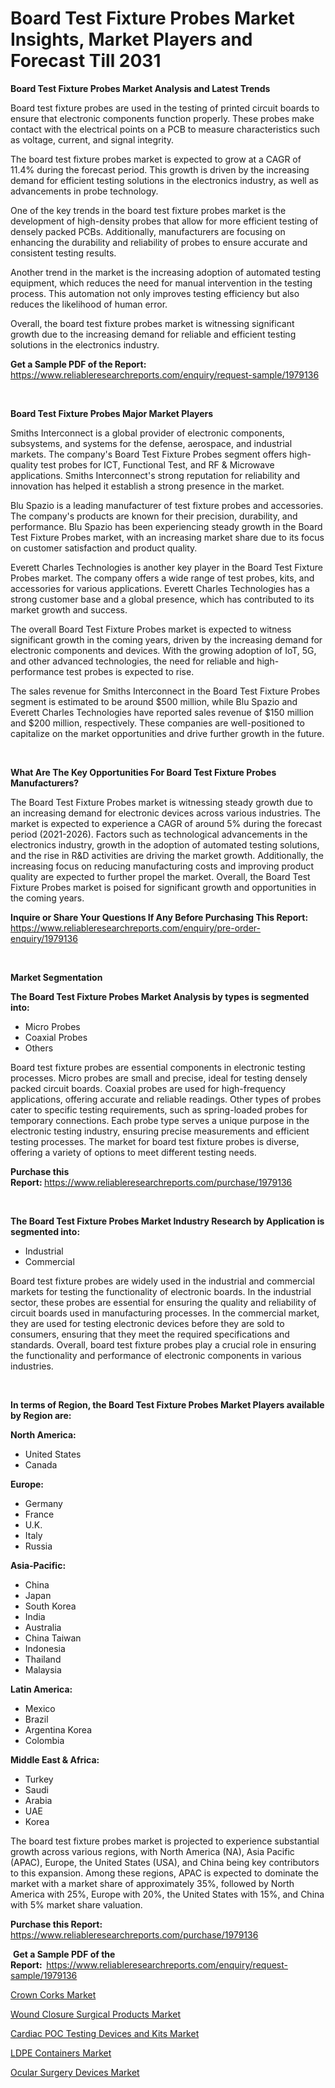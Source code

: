 <p><h1>Board Test Fixture Probes Market Insights, Market Players and Forecast Till 2031</h1></p><p><strong>Board Test Fixture Probes Market Analysis and Latest Trends</strong></p>
<p><p>Board test fixture probes are used in the testing of printed circuit boards to ensure that electronic components function properly. These probes make contact with the electrical points on a PCB to measure characteristics such as voltage, current, and signal integrity. </p><p>The board test fixture probes market is expected to grow at a CAGR of 11.4% during the forecast period. This growth is driven by the increasing demand for efficient testing solutions in the electronics industry, as well as advancements in probe technology. </p><p>One of the key trends in the board test fixture probes market is the development of high-density probes that allow for more efficient testing of densely packed PCBs. Additionally, manufacturers are focusing on enhancing the durability and reliability of probes to ensure accurate and consistent testing results. </p><p>Another trend in the market is the increasing adoption of automated testing equipment, which reduces the need for manual intervention in the testing process. This automation not only improves testing efficiency but also reduces the likelihood of human error. </p><p>Overall, the board test fixture probes market is witnessing significant growth due to the increasing demand for reliable and efficient testing solutions in the electronics industry.</p></p>
<p><strong>Get a Sample PDF of the Report:&nbsp;</strong> <a href="https://www.reliableresearchreports.com/enquiry/request-sample/1979136">https://www.reliableresearchreports.com/enquiry/request-sample/1979136</a></p>
<p>&nbsp;</p>
<p><strong>Board Test Fixture Probes Major Market Players</strong></p>
<p><p>Smiths Interconnect is a global provider of electronic components, subsystems, and systems for the defense, aerospace, and industrial markets. The company's Board Test Fixture Probes segment offers high-quality test probes for ICT, Functional Test, and RF & Microwave applications. Smiths Interconnect's strong reputation for reliability and innovation has helped it establish a strong presence in the market.</p><p>Blu Spazio is a leading manufacturer of test fixture probes and accessories. The company's products are known for their precision, durability, and performance. Blu Spazio has been experiencing steady growth in the Board Test Fixture Probes market, with an increasing market share due to its focus on customer satisfaction and product quality.</p><p>Everett Charles Technologies is another key player in the Board Test Fixture Probes market. The company offers a wide range of test probes, kits, and accessories for various applications. Everett Charles Technologies has a strong customer base and a global presence, which has contributed to its market growth and success.</p><p>The overall Board Test Fixture Probes market is expected to witness significant growth in the coming years, driven by the increasing demand for electronic components and devices. With the growing adoption of IoT, 5G, and other advanced technologies, the need for reliable and high-performance test probes is expected to rise.</p><p>The sales revenue for Smiths Interconnect in the Board Test Fixture Probes segment is estimated to be around $500 million, while Blu Spazio and Everett Charles Technologies have reported sales revenue of $150 million and $200 million, respectively. These companies are well-positioned to capitalize on the market opportunities and drive further growth in the future.</p></p>
<p>&nbsp;</p>
<p><strong>What Are The Key Opportunities For Board Test Fixture Probes Manufacturers?</strong></p>
<p><p>The Board Test Fixture Probes market is witnessing steady growth due to an increasing demand for electronic devices across various industries. The market is expected to experience a CAGR of around 5% during the forecast period (2021-2026). Factors such as technological advancements in the electronics industry, growth in the adoption of automated testing solutions, and the rise in R&D activities are driving the market growth. Additionally, the increasing focus on reducing manufacturing costs and improving product quality are expected to further propel the market. Overall, the Board Test Fixture Probes market is poised for significant growth and opportunities in the coming years.</p></p>
<p><strong>Inquire or Share Your Questions If Any Before Purchasing This Report:</strong> <a href="https://www.reliableresearchreports.com/enquiry/pre-order-enquiry/1979136">https://www.reliableresearchreports.com/enquiry/pre-order-enquiry/1979136</a></p>
<p>&nbsp;</p>
<p><strong>Market Segmentation</strong></p>
<p><strong>The Board Test Fixture Probes Market Analysis by types is segmented into:</strong></p>
<p><ul><li>Micro Probes</li><li>Coaxial Probes</li><li>Others</li></ul></p>
<p><p>Board test fixture probes are essential components in electronic testing processes. Micro probes are small and precise, ideal for testing densely packed circuit boards. Coaxial probes are used for high-frequency applications, offering accurate and reliable readings. Other types of probes cater to specific testing requirements, such as spring-loaded probes for temporary connections. Each probe type serves a unique purpose in the electronic testing industry, ensuring precise measurements and efficient testing processes. The market for board test fixture probes is diverse, offering a variety of options to meet different testing needs.</p></p>
<p><strong>Purchase this Report:&nbsp;</strong><a href="https://www.reliableresearchreports.com/purchase/1979136">https://www.reliableresearchreports.com/purchase/1979136</a></p>
<p>&nbsp;</p>
<p><strong>The Board Test Fixture Probes Market Industry Research by Application is segmented into:</strong></p>
<p><ul><li>Industrial</li><li>Commercial</li></ul></p>
<p><p>Board test fixture probes are widely used in the industrial and commercial markets for testing the functionality of electronic boards. In the industrial sector, these probes are essential for ensuring the quality and reliability of circuit boards used in manufacturing processes. In the commercial market, they are used for testing electronic devices before they are sold to consumers, ensuring that they meet the required specifications and standards. Overall, board test fixture probes play a crucial role in ensuring the functionality and performance of electronic components in various industries.</p></p>
<p>&nbsp;</p>
<p><strong>In terms of Region, the Board Test Fixture Probes Market Players available by Region are:</strong></p>
<p>
    <p> <strong> North America: </strong>
        <ul>
            <li>United States</li>
            <li>Canada</li>
        </ul>
        </p> 
    <p> <strong> Europe: </strong>
        <ul>
            <li>Germany</li>
            <li>France</li>
            <li>U.K.</li>
            <li>Italy</li>
            <li>Russia</li>
        </ul>
        </p> 
    <p> <strong> Asia-Pacific: </strong>
        <ul>
            <li>China</li>
            <li>Japan</li>
            <li>South Korea</li>
            <li>India</li>
            <li>Australia</li>
            <li>China Taiwan</li>
            <li>Indonesia</li>
            <li>Thailand</li>
            <li>Malaysia</li>
        </ul>
        </p> 
    <p> <strong> Latin America: </strong>
        <ul>
            <li>Mexico</li>
            <li>Brazil</li>
            <li>Argentina Korea</li>
            <li>Colombia</li>
        </ul>
        </p> 
    <p> <strong> Middle East & Africa: </strong>
        <ul>
            <li>Turkey</li>
            <li>Saudi</li>
            <li>Arabia</li>
            <li>UAE</li>
            <li>Korea</li>
        </ul>
    </p>
    </p>
<p><p>The board test fixture probes market is projected to experience substantial growth across various regions, with North America (NA), Asia Pacific (APAC), Europe, the United States (USA), and China being key contributors to this expansion. Among these regions, APAC is expected to dominate the market with a market share of approximately 35%, followed by North America with 25%, Europe with 20%, the United States with 15%, and China with 5% market share valuation.</p></p>
<p><strong>Purchase this Report: </strong><a href="https://www.reliableresearchreports.com/purchase/1979136">https://www.reliableresearchreports.com/purchase/1979136</a></p>
<p>&nbsp;<strong>Get a Sample PDF of the Report:&nbsp;&nbsp;</strong><a href="https://www.reliableresearchreports.com/enquiry/request-sample/1979136">https://www.reliableresearchreports.com/enquiry/request-sample/1979136</a></p>
<p><strong></strong></p>
<p><p><a href="https://view.publitas.com/reportprime-1/crown-corks-market-size-growing-and-forecasted-for-period-from-2024-2031-and-provides-complete-market-analysis-of-this-market/">Crown Corks Market</a></p><p><a href="https://boundless-drawbridge-702.notion.site/Wound-Closure-Surgical-Products-Market-Size-Global-Industry-Overview-Market-Segmentation-and-Forec-806f996a2bec4fcbb6c27604849a7d95">Wound Closure Surgical Products Market</a></p><p><a href="https://natural-crush-b99.notion.site/Cardiac-POC-Testing-Devices-and-Kits-Market-Offer-Valuable-Insights-into-Market-Size-Market-Share--9d3c9270535846ba8c156d698b558ac3">Cardiac POC Testing Devices and Kits Market</a></p><p><a href="https://view.publitas.com/reportprime-1/ldpe-containers-market-research-report-forecasted-for-period-from-2024-2031-by-market-type-market-application-and-region/">LDPE Containers Market</a></p><p><a href="https://gamy-alyssum-396.notion.site/Ocular-Surgery-Devices-Market-Research-Report-Provides-thorough-Industry-Overview-which-offers-an-I-ec1902361db348179fad64999e847b1c">Ocular Surgery Devices Market</a></p></p>